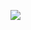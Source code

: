 ![](https://64.media.tumblr.com/2b918b102730b5bfc933991919aa80f0/adefc41923b8c041-3b/s500x750/c0aa8368bcd532aac12cad91d1ac94d303e6300b.gifv)


<!--
**eternalkait/eternalkait** is a ✨ _special_ ✨ repository because its `README.md` (this file) appears on your GitHub profile.

Here are some ideas to get you started:

- 🔭 I’m currently working on ...
- 🌱 I’m currently learning ...
- 👯 I’m looking to collaborate on ...
- 🤔 I’m looking for help with ...
- 💬 Ask me about ...
- 📫 How to reach me: ...
- 😄 Pronouns: ...
- ⚡ Fun fact: ...
-->
